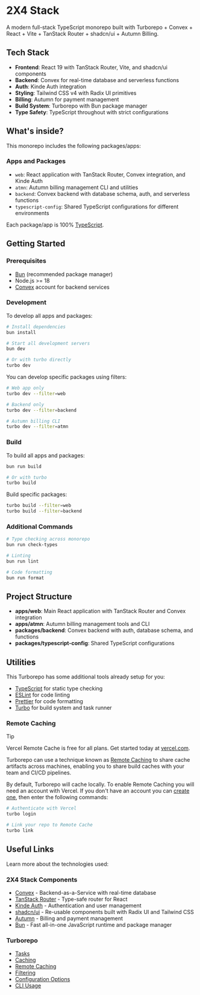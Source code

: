 # 2X4 Stack

A modern full-stack TypeScript monorepo built with Turborepo + Convex + React + Vite + TanStack Router + shadcn/ui + Autumn Billing.

## Tech Stack

- **Frontend**: React 19 with TanStack Router, Vite, and shadcn/ui components
- **Backend**: Convex for real-time database and serverless functions  
- **Auth**: Kinde Auth integration
- **Styling**: Tailwind CSS v4 with Radix UI primitives
- **Billing**: Autumn for payment management
- **Build System**: Turborepo with Bun package manager
- **Type Safety**: TypeScript throughout with strict configurations

## What's inside?

This monorepo includes the following packages/apps:

### Apps and Packages

- `web`: React application with TanStack Router, Convex integration, and Kinde Auth
- `atmn`: Autumn billing management CLI and utilities  
- `backend`: Convex backend with database schema, auth, and serverless functions
- `typescript-config`: Shared TypeScript configurations for different environments

Each package/app is 100% [TypeScript](https://www.typescriptlang.org/).

## Getting Started

### Prerequisites

- [Bun](https://bun.sh/) (recommended package manager)
- Node.js >= 18
- [Convex](https://convex.dev/) account for backend services

### Development

To develop all apps and packages:

```bash
# Install dependencies
bun install

# Start all development servers
bun dev

# Or with turbo directly
turbo dev
```

You can develop specific packages using filters:

```bash
# Web app only
turbo dev --filter=web

# Backend only  
turbo dev --filter=backend

# Autumn billing CLI
turbo dev --filter=atmn
```

### Build

To build all apps and packages:

```bash
bun run build

# Or with turbo
turbo build
```

Build specific packages:

```bash
turbo build --filter=web
turbo build --filter=backend
```

### Additional Commands

```bash
# Type checking across monorepo
bun run check-types

# Linting
bun run lint

# Code formatting
bun run format
```

## Project Structure

- **apps/web**: Main React application with TanStack Router and Convex integration
- **apps/atmn**: Autumn billing management tools and CLI
- **packages/backend**: Convex backend with auth, database schema, and functions
- **packages/typescript-config**: Shared TypeScript configurations

## Utilities

This Turborepo has some additional tools already setup for you:

- [TypeScript](https://www.typescriptlang.org/) for static type checking
- [ESLint](https://eslint.org/) for code linting
- [Prettier](https://prettier.io) for code formatting
- [Turbo](https://turborepo.com/) for build system and task runner

### Remote Caching

> [!TIP]
> Vercel Remote Cache is free for all plans. Get started today at [vercel.com](https://vercel.com/signup?utm_source=remote-cache-sdk&utm_campaign=free_remote_cache).

Turborepo can use a technique known as [Remote Caching](https://turborepo.com/docs/core-concepts/remote-caching) to share cache artifacts across machines, enabling you to share build caches with your team and CI/CD pipelines.

By default, Turborepo will cache locally. To enable Remote Caching you will need an account with Vercel. If you don't have an account you can [create one](https://vercel.com/signup?utm_source=turborepo-examples), then enter the following commands:

```bash
# Authenticate with Vercel
turbo login

# Link your repo to Remote Cache  
turbo link
```

## Useful Links

Learn more about the technologies used:

### 2X4 Stack Components
- [Convex](https://convex.dev/) - Backend-as-a-Service with real-time database
- [TanStack Router](https://tanstack.com/router) - Type-safe router for React
- [Kinde Auth](https://kinde.com/) - Authentication and user management
- [shadcn/ui](https://ui.shadcn.com/) - Re-usable components built with Radix UI and Tailwind CSS
- [Autumn](https://useautumn.com/) - Billing and payment management
- [Bun](https://bun.sh/) - Fast all-in-one JavaScript runtime and package manager

### Turborepo
- [Tasks](https://turborepo.com/docs/crafting-your-repository/running-tasks)
- [Caching](https://turborepo.com/docs/crafting-your-repository/caching)
- [Remote Caching](https://turborepo.com/docs/core-concepts/remote-caching)
- [Filtering](https://turborepo.com/docs/crafting-your-repository/running-tasks#using-filters)
- [Configuration Options](https://turborepo.com/docs/reference/configuration)
- [CLI Usage](https://turborepo.com/docs/reference/command-line-reference)
